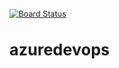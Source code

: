[![Board Status](https://dev.azure.com/aaporomu/9629e8a2-631e-4c82-b4c3-5ca2daf38111/d1b6b230-c60d-47a6-a6c0-7699bb48ae2f/_apis/work/boardbadge/ab9f138f-9611-410c-a967-0c6f0fe7a7b5)](https://dev.azure.com/aaporomu/9629e8a2-631e-4c82-b4c3-5ca2daf38111/_boards/board/t/d1b6b230-c60d-47a6-a6c0-7699bb48ae2f/Microsoft.RequirementCategory)
# azuredevops